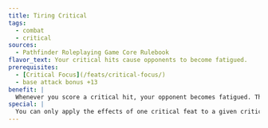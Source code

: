 ```yaml
---
title: Tiring Critical
tags:
  - combat
  - critical
sources:
  - Pathfinder Roleplaying Game Core Rulebook
flavor_text: Your critical hits cause opponents to become fatigued.
prerequisites:
  - [Critical Focus](/feats/critical-focus/)
  - base attack bonus +13
benefit: |
  Whenever you score a critical hit, your opponent becomes fatigued. This feat has no additional effect on a fatigued or exhausted creature.
special: |
  You can only apply the effects of one critical feat to a given critical hit unless you possess [Critical Mastery](/feats/critical-mastery/).
---
```


